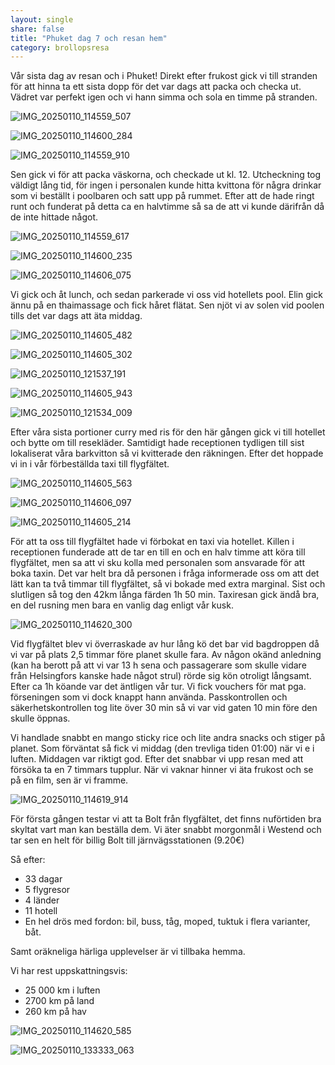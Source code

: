 ```yaml
---
layout: single
share: false
title: "Phuket dag 7 och resan hem"
category: brollopsresa
---
```



Vår sista dag av resan och i Phuket! Direkt efter frukost gick vi till stranden för att hinna ta ett sista dopp för det var dags att packa och checka ut. Vädret var perfekt igen och vi hann simma och sola en timme på stranden. 

![IMG_20250110_114559_507](https://github.com/user-attachments/assets/62042afd-1e1e-4d0f-a0be-b0b7db904539)


![IMG_20250110_114600_284](https://github.com/user-attachments/assets/e6000991-d6bc-4302-89cf-f68621a286f0)


![IMG_20250110_114559_910](https://github.com/user-attachments/assets/5ef0413c-de99-47cf-b68c-124a549fe45a)


Sen gick vi för att packa väskorna, och checkade ut kl. 12. Utcheckning tog väldigt lång tid, för ingen i personalen kunde hitta kvittona för några drinkar som vi beställt i poolbaren och satt upp på rummet. Efter att de hade ringt runt och funderat på detta ca en halvtimme så sa de att vi kunde därifrån då de inte hittade något. 

![IMG_20250110_114559_617](https://github.com/user-attachments/assets/2209ed36-090a-441f-987b-b51efa8b4af3)


![IMG_20250110_114600_235](https://github.com/user-attachments/assets/7efe2b4d-5421-486a-8a16-41f76ed7ec28)


![IMG_20250110_114606_075](https://github.com/user-attachments/assets/50a854b7-bfdd-4a3f-87e9-f98e118e070a)


Vi gick och åt lunch, och sedan parkerade vi oss vid hotellets pool. Elin gick ännu på en thaimassage och fick håret flätat. Sen njöt vi av solen vid poolen tills det var dags att äta middag. 

![IMG_20250110_114605_482](https://github.com/user-attachments/assets/8f0cc8a5-3e3d-4495-946f-57511e045d93)


![IMG_20250110_114605_302](https://github.com/user-attachments/assets/81d7ca35-7f81-4eb0-b4f4-2bd9c93e7b7b)


![IMG_20250110_121537_191](https://github.com/user-attachments/assets/d0c37ab7-c227-465f-967d-c9277bfbc2b4)


![IMG_20250110_114605_943](https://github.com/user-attachments/assets/2797fa2b-84fe-4cb4-ad34-5457ceb2423c)


![IMG_20250110_121534_009](https://github.com/user-attachments/assets/a435f5d2-39bf-4013-8659-b83b31a67041)


Efter våra sista portioner curry med ris för den här gången gick vi till hotellet och bytte om till resekläder. Samtidigt hade receptionen tydligen till sist  lokaliserat våra barkvitton så vi kvitterade den räkningen. Efter det hoppade vi in i vår förbeställda taxi till flygfältet. 


![IMG_20250110_114605_563](https://github.com/user-attachments/assets/0bb72bd2-380f-4fde-a1e3-29af24f5a5c2)


![IMG_20250110_114606_097](https://github.com/user-attachments/assets/a4277115-ddf7-41c4-802a-141115275f1e)


![IMG_20250110_114605_214](https://github.com/user-attachments/assets/6b65e802-26c5-45d3-9362-37ebac1e6e01)


För att ta oss till flygfältet hade vi förbokat en taxi via hotellet. Killen i receptionen funderade att de tar en till en och en halv timme att köra till flygfältet, men sa att vi sku kolla med
personalen som ansvarade för att boka taxin. Det var helt bra
då personen i fråga informerade oss om att det lätt kan ta två timmar
till flygfältet, så vi bokade med extra marginal. Sist och slutligen så tog den 42km långa
färden 1h 50 min. Taxiresan gick ändå bra, en del rusning
men bara en vanlig dag enligt vår kusk.

![IMG_20250110_114620_300](https://github.com/user-attachments/assets/de203e96-94e1-42d9-86a3-e17aacc9c4c2)


Vid flygfältet blev vi överraskade av hur lång kö
det bar vid bagdroppen då vi var på plats 2,5 timmar
före planet skulle fara. Av någon okänd anledning
(kan ha berott på att vi var 13 h sena och passagerare som skulle vidare från Helsingfors kanske hade något strul) rörde sig kön otroligt långsamt.
Efter ca 1h köande var det äntligen vår tur. Vi fick vouchers för mat
pga. förseningen som vi dock knappt hann använda. Passkontrollen och säkerhetskontrollen tog lite över 30 min så vi var vid gaten 10 min före den skulle öppnas.

Vi handlade snabbt en mango sticky rice och lite
andra snacks och stiger på planet. Som förväntat
så fick vi middag (den trevliga tiden 01:00) när vi e i luften.
Middagen var riktigt god. Efter det snabbar vi upp resan med att
försöka ta en 7 timmars tupplur. När vi vaknar hinner vi äta
frukost och se på en film, sen är vi framme.

![IMG_20250110_114619_914](https://github.com/user-attachments/assets/a6a4a0a9-93a3-4bb8-8ea8-a4c66e34a174)


För första gången testar vi att ta Bolt från flygfältet, det finns nuförtiden bra skyltat vart man kan beställa dem. Vi äter snabbt morgonmål i Westend och tar sen en helt för billig Bolt till järnvägsstationen (9.20€) 

Så efter:

- 33 dagar
- 5 flygresor
- 4 länder
- 11 hotell
- En hel drös med fordon: bil, buss, tåg, moped, tuktuk i flera varianter, båt.

Samt oräkneliga härliga upplevelser
är vi tillbaka hemma.

Vi har rest uppskattningsvis:

- 25 000 km i luften
- 2700 km på land
- 260 km på hav

![IMG_20250110_114620_585](https://github.com/user-attachments/assets/b92dd232-27af-4a47-b65f-b8f7448179d6)

![IMG_20250110_133333_063](https://github.com/user-attachments/assets/8982bd80-1511-43cf-a3fa-20a579813f36)

